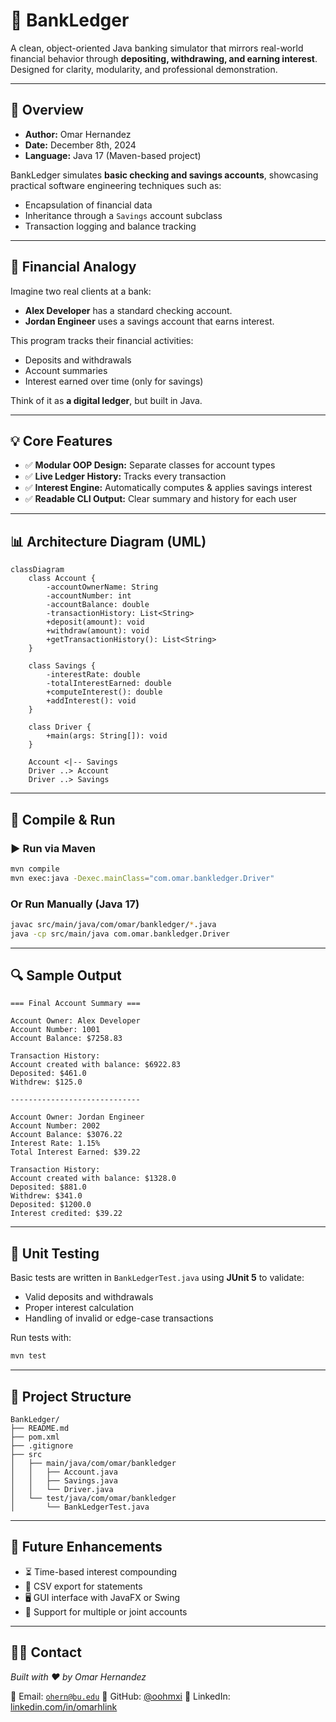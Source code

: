 # 🏦 BankLedger

A clean, object-oriented Java banking simulator that mirrors real-world financial behavior through **depositing, withdrawing, and earning interest**. Designed for clarity, modularity, and professional demonstration.

---

## 📌 Overview

- **Author:** Omar Hernandez
- **Date:** December 8th, 2024
- **Language:** Java 17 (Maven-based project)

BankLedger simulates **basic checking and savings accounts**, showcasing practical software engineering techniques such as:

- Encapsulation of financial data
- Inheritance through a `Savings` account subclass
- Transaction logging and balance tracking

---

## 💸 Financial Analogy

Imagine two real clients at a bank:

- **Alex Developer** has a standard checking account.
- **Jordan Engineer** uses a savings account that earns interest.

This program tracks their financial activities:

- Deposits and withdrawals
- Account summaries
- Interest earned over time (only for savings)

Think of it as **a digital ledger**, but built in Java.

---

## 💡 Core Features

- ✅ **Modular OOP Design:** Separate classes for account types
- ✅ **Live Ledger History:** Tracks every transaction
- ✅ **Interest Engine:** Automatically computes & applies savings interest
- ✅ **Readable CLI Output:** Clear summary and history for each user

---

## 📊 Architecture Diagram (UML)

```mermaid
classDiagram
    class Account {
        -accountOwnerName: String
        -accountNumber: int
        -accountBalance: double
        -transactionHistory: List<String>
        +deposit(amount): void
        +withdraw(amount): void
        +getTransactionHistory(): List<String>
    }

    class Savings {
        -interestRate: double
        -totalInterestEarned: double
        +computeInterest(): double
        +addInterest(): void
    }

    class Driver {
        +main(args: String[]): void
    }

    Account <|-- Savings
    Driver ..> Account
    Driver ..> Savings
```

---

## 🧪 Compile & Run

### ▶️ Run via Maven

```bash
mvn compile
mvn exec:java -Dexec.mainClass="com.omar.bankledger.Driver"
```

### Or Run Manually (Java 17)

```bash
javac src/main/java/com/omar/bankledger/*.java
java -cp src/main/java com.omar.bankledger.Driver
```

---

## 🔍 Sample Output

```
=== Final Account Summary ===

Account Owner: Alex Developer
Account Number: 1001
Account Balance: $7258.83

Transaction History:
Account created with balance: $6922.83
Deposited: $461.0
Withdrew: $125.0

-----------------------------

Account Owner: Jordan Engineer
Account Number: 2002
Account Balance: $3076.22
Interest Rate: 1.15%
Total Interest Earned: $39.22

Transaction History:
Account created with balance: $1328.0
Deposited: $881.0
Withdrew: $341.0
Deposited: $1200.0
Interest credited: $39.22
```

---

## 🧪 Unit Testing

Basic tests are written in `BankLedgerTest.java` using **JUnit 5** to validate:

- Valid deposits and withdrawals
- Proper interest calculation
- Handling of invalid or edge-case transactions

Run tests with:

```bash
mvn test
```

---

## 📁 Project Structure

```
BankLedger/
├── README.md
├── pom.xml
├── .gitignore
├── src
│   ├── main/java/com/omar/bankledger
│   │   ├── Account.java
│   │   ├── Savings.java
│   │   └── Driver.java
│   └── test/java/com/omar/bankledger
│       └── BankLedgerTest.java
```

---

## 🚀 Future Enhancements

- ⏳ Time-based interest compounding
- 🧾 CSV export for statements
- 🖥️ GUI interface with JavaFX or Swing
- 🏦 Support for multiple or joint accounts

---

## 👨‍💻 Contact

*Built with ❤️ by Omar Hernandez*

📧 Email: [`ohern@bu.edu`](mailto:ohern@bu.edu)
🐙 GitHub: [@oohmxi](https://github.com/oohmxi)
🔗 LinkedIn: [linkedin.com/in/omarhlink](https://www.linkedin.com/in/omarhlink/)
